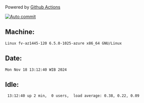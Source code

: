 Powered by [Github Actions](https://github.com/features/actions)

[![Auto commit](https://github.com/hiage/workstation/workflows/Auto%20commit/badge.svg)](https://github.com/hiage/workstation/actions?query=workflow%3A%22Auto+commit%22)

## Machine:
```
Linux fv-az1445-120 6.5.0-1025-azure x86_64 GNU/Linux
```
## Date:
```
Mon Nov 18 13:12:40 WIB 2024
```
## Idle:
```
 13:12:40 up 2 min,  0 users,  load average: 0.38, 0.22, 0.09
```
